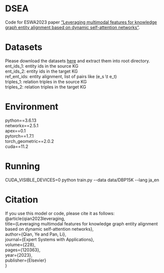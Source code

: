 # DSEA
Code for ESWA2023 paper [“Leveraging multimodal features for knowledge graph entity alignment based on dynamic self-attention networks”](https:10.1016/j.eswa.2023.120363).

# Datasets
Please download the datasets [here](https://drive.google.com/file/d/1Q1xqwpWnqjg3X5unmXNfBz_xqVqVdy_E/view?usp=share_link) and extract them into root directory.  
ent_ids_1: entity ids in the source KG  
ent_ids_2: entity ids in the target KG  
ref_ent_ids: entity alignment, list of pairs like (e_s \t e_t)  
triples_1: relation triples in the source KG  
triples_2: relation triples in the target KG  

# Environment
python==3.6.13  
networkx==2.5.1  
apex==0.1  
pytorch==1.7.1  
torch_geometric==2.0.2  
cuda==11.2     

# Running  
CUDA_VISIBLE_DEVICES=0 python train.py --data data/DBP15K --lang ja_en  

# Citation
If you use this model or code, please cite it as follows:  
@article{qian2023leveraging,  
  title={Leveraging multimodal features for knowledge graph entity alignment based on dynamic self-attention networks},  
  author={Qian, Ye and Pan, Li},  
  journal={Expert Systems with Applications},  
  volume={228},  
  pages={120363},  
  year={2023},  
  publisher={Elsevier}  
}  
